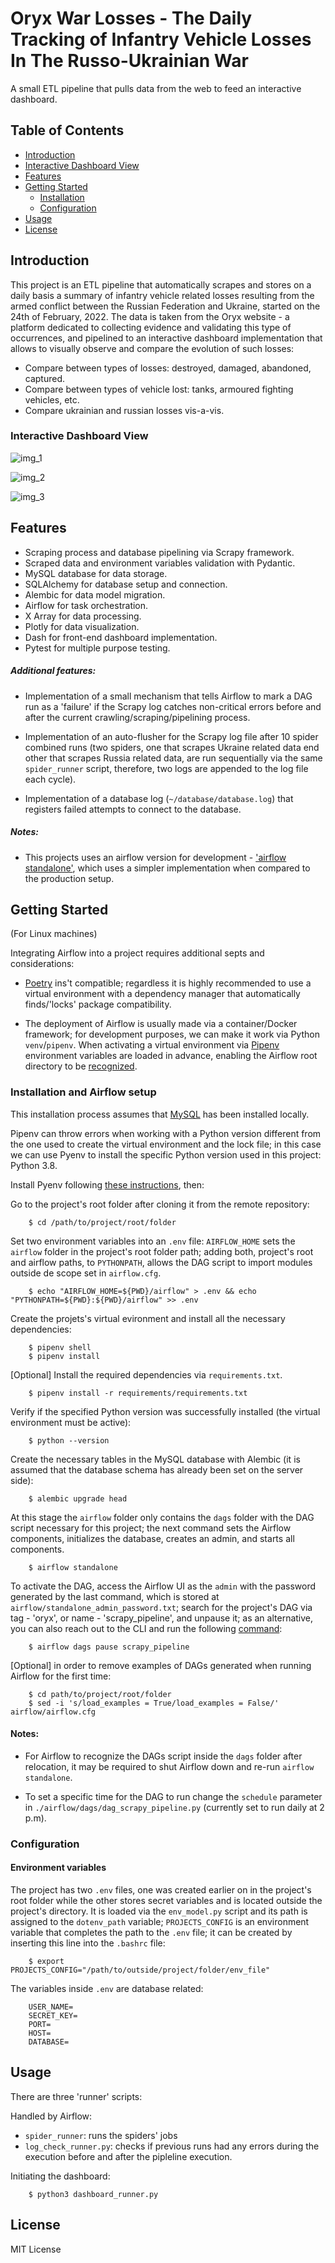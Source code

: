 # Oryx War Losses - The Daily Tracking of Infantry Vehicle Losses In The Russo-Ukrainian War

A small ETL pipeline that pulls data from the web to feed an interactive dashboard.

## Table of Contents

- [Introduction](#introduction)
- [Interactive Dashboard View](#interactive-dashboard-view)
- [Features](#features)
- [Getting Started](#getting-started)
  - [Installation](#installation)
  - [Configuration](#configuration)
- [Usage](#usage)
- [License](#license)

## Introduction

This project is an ETL pipeline that automatically scrapes and stores on a daily basis a summary of infantry vehicle related losses resulting from the armed conflict between the Russian Federation and Ukraine, started on the 24th of February, 2022. The data is taken from the Oryx website - a platform dedicated to collecting evidence and validating this type of occurrences, and pipelined to an interactive dashboard implementation that allows to visually observe and compare the evolution of such losses:
- Compare between types of losses: destroyed, damaged, abandoned, captured.
- Compare between types of vehicle lost: tanks, armoured fighting vehicles, etc.
- Compare ukrainian and russian losses vis-a-vis.

### Interactive Dashboard View

![img_1](img/screenshot_1.png)

![img_2](img/screenshot_2.png)

![img_3](img/screenshot_3.png)

## Features

- Scraping process and database pipelining via Scrapy framework.
- Scraped data and environment variables validation with Pydantic. 
- MySQL database for data storage.
- SQLAlchemy for database setup and connection.
- Alembic for data model migration.
- Airflow for task orchestration.
- X Array for data processing.
- Plotly for data visualization.
- Dash for front-end dashboard implementation.
- Pytest for multiple purpose testing.   

##### Additional features:
- Implementation of a small mechanism that tells Airflow to mark a DAG run as a 'failure' if the Scrapy log catches non-critical errors before and after the current crawling/scraping/pipelining process. 

- Implementation of an auto-flusher for the Scrapy log file after 10 spider combined runs (two spiders, one that scrapes Ukraine related data end other that scrapes Russia related data, are run sequentially via the same `spider_runner` script, therefore, two logs are appended to the log file each cycle).

- Implementation of a database log (`~/database/database.log`) that registers failed attempts to connect to the database.

##### Notes:
- This projects uses an airflow version for development - ['airflow standalone'](https://airflow.apache.org/docs/apache-airflow/stable/start.html), which uses a simpler implementation when compared to the production setup.


## Getting Started 

(For Linux machines)

Integrating Airflow into a project requires additional septs and considerations:

- [Poetry](https://python-poetry.org/) ins't compatible; regardless it is highly recommended to use a virtual environment with a dependency manager that automatically finds/'locks' package compatibility.

- The deployment of Airflow is usually made via a container/Docker framework; for development purposes, we can make it work via Python `venv`/`pipenv`. When activating a virtual environment via [Pipenv](https://pipenv.pypa.io/en/latest/index.html) environment variables are loaded in advance, enabling the Airflow root directory to be [recognized](https://stackoverflow.com/questions/56890937/how-to-use-apache-airflow-in-a-virtual-environment).   


### Installation and Airflow setup

This installation process assumes that [MySQL](https://dev.mysql.com/doc/refman/8.0/en/postinstallation.html) has been installed locally.

Pipenv can throw errors when working with a Python version different from the one used to create the virtual environment and the lock file; in this case we can use Pyenv to install the specific Python version used in this project: Python 3.8.

Install Pyenv following [these instructions](https://github.com/pyenv/pyenv), then:

Go to the project's root folder after cloning it from the remote repository:

        $ cd /path/to/project/root/folder

Set two environment variables into an `.env` file: `AIRFLOW_HOME` sets the `airflow` folder in the project's root folder path; adding both, project's root and airflow paths, to `PYTHONPATH`, allows the DAG script to import modules outside de scope set in `airflow.cfg`.  

        $ echo "AIRFLOW_HOME=${PWD}/airflow" > .env && echo "PYTHONPATH=${PWD}:${PWD}/airflow" >> .env


Create the projets's virtual evironment and install all the necessary dependencies:

        $ pipenv shell
        $ pipenv install

[Optional] Install the required dependencies via `requirements.txt`.

        $ pipenv install -r requirements/requirements.txt

Verify if the specified Python version was successfully installed (the virtual environment must be active):

        $ python --version


Create the necessary tables in the MySQL database with Alembic (it is assumed that the database schema has already been set on the server side):

        $ alembic upgrade head

At this stage the `airflow` folder only contains the `dags` folder with the DAG script necessary for this project; the next command sets the Airflow components, initializes the database, creates an admin, and starts all components. 
        
        $ airflow standalone

To activate the DAG, access the Airflow UI as the `admin` with the password generated by the last command, which is stored at `airflow/standalone_admin_password.txt`; search for the project's DAG via tag - 'oryx', or name - 'scrapy_pipeline', and unpause it; as an alternative, you can also reach out to the CLI and run the following [command](https://airflow.apache.org/docs/apache-airflow/1.10.2/cli.html):

        $ airflow dags pause scrapy_pipeline

[Optional] in order to remove examples of DAGs generated when running Airflow for the first time:

        $ cd path/to/project/root/folder
        $ sed -i 's/load_examples = True/load_examples = False/' airflow/airflow.cfg

#### Notes: 

- For Airflow to recognize the DAGs script inside the `dags` folder after relocation, it may be required to shut Airflow down and re-run `airflow standalone`.

- To set a specific time for the DAG to run change the `schedule` parameter in `./airflow/dags/dag_scrapy_pipeline.py` (currently set to run daily at 2 p.m).


### Configuration

#### Environment variables

The project has two `.env` files, one was created earlier on in the project's root folder while the other stores secret variables and is located outside the project's directory. It is loaded via the `env_model.py` script and its path is assigned to the `dotenv_path` variable; `PROJECTS_CONFIG` is an environment variable that completes the path to the `.env` file; it can be created by inserting this line into the `.bashrc` file:

        $ export PROJECTS_CONFIG="/path/to/outside/project/folder/env_file"


The variables inside `.env` are database related:

        USER_NAME=
        SECRET_KEY=
        PORT=
        HOST=
        DATABASE=


## Usage

There are three 'runner' scripts:

Handled by Airflow:

- `spider_runner`: runs the spiders' jobs 
- `log_check_runner.py`: checks if previous runs had any errors during the execution before and after the pipleline execution.

Initiating the dashboard:

        $ python3 dashboard_runner.py 


## License

MIT License